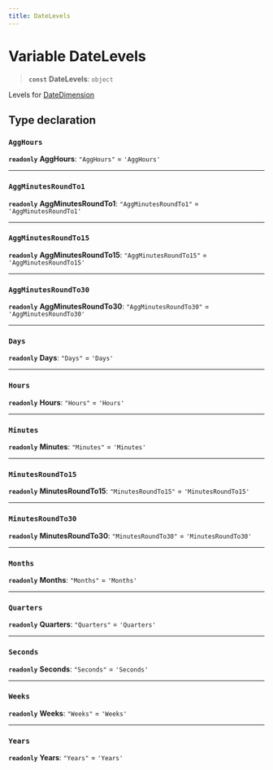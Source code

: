 ```yaml
---
title: DateLevels
---
```


# Variable DateLevels

> **`const`** **DateLevels**: `object`

Levels for [DateDimension](../interfaces/interface.DateDimension.md)

## Type declaration

### `AggHours`

**`readonly`** **AggHours**: `"AggHours"` = `'AggHours'`

***

### `AggMinutesRoundTo1`

**`readonly`** **AggMinutesRoundTo1**: `"AggMinutesRoundTo1"` = `'AggMinutesRoundTo1'`

***

### `AggMinutesRoundTo15`

**`readonly`** **AggMinutesRoundTo15**: `"AggMinutesRoundTo15"` = `'AggMinutesRoundTo15'`

***

### `AggMinutesRoundTo30`

**`readonly`** **AggMinutesRoundTo30**: `"AggMinutesRoundTo30"` = `'AggMinutesRoundTo30'`

***

### `Days`

**`readonly`** **Days**: `"Days"` = `'Days'`

***

### `Hours`

**`readonly`** **Hours**: `"Hours"` = `'Hours'`

***

### `Minutes`

**`readonly`** **Minutes**: `"Minutes"` = `'Minutes'`

***

### `MinutesRoundTo15`

**`readonly`** **MinutesRoundTo15**: `"MinutesRoundTo15"` = `'MinutesRoundTo15'`

***

### `MinutesRoundTo30`

**`readonly`** **MinutesRoundTo30**: `"MinutesRoundTo30"` = `'MinutesRoundTo30'`

***

### `Months`

**`readonly`** **Months**: `"Months"` = `'Months'`

***

### `Quarters`

**`readonly`** **Quarters**: `"Quarters"` = `'Quarters'`

***

### `Seconds`

**`readonly`** **Seconds**: `"Seconds"` = `'Seconds'`

***

### `Weeks`

**`readonly`** **Weeks**: `"Weeks"` = `'Weeks'`

***

### `Years`

**`readonly`** **Years**: `"Years"` = `'Years'`
